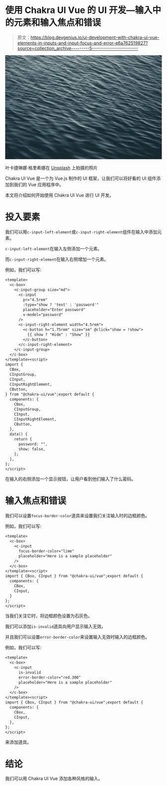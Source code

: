 # 使用 Chakra UI Vue 的 UI 开发—输入中的元素和输入焦点和错误

> 原文：<https://blog.devgenius.io/ui-development-with-chakra-ui-vue-elements-in-inputs-and-input-focus-and-error-e6a762519827?source=collection_archive---------5----------------------->

![](img/1b808ccdd8d8e19c6c0b5e09928be96d.png)

叶卡捷琳娜·格里希娜在 [Unsplash](https://unsplash.com?utm_source=medium&utm_medium=referral) 上拍摄的照片

Chakra UI Vue 是一个为 Vue.js 制作的 UI 框架，让我们可以将好看的 UI 组件添加到我们的 Vue 应用程序中。

本文将介绍如何开始使用 Chakra UI Vue 进行 UI 开发。

# 投入要素

我们可以用`c-input-left-element`或`c-input-right-element`组件在输入中添加元素。

`c-input-left-element`在输入左侧添加一个元素。

而`c-input-right-element`在输入右侧增加一个元素。

例如，我们可以写:

```
<template>
  <c-box>
    <c-input-group size="md">
      <c-input
        pr="4.5rem"
        :type="show ? 'text' : 'password'"
        placeholder="Enter password"
        v-model="password"
      />
      <c-input-right-element width="4.5rem">
        <c-button h="1.75rem" size="sm" @click="show = !show">
          {{ show ? "Hide" : "Show" }}
        </c-button>
      </c-input-right-element>
    </c-input-group>
  </c-box>
</template><script>
import {
  CBox,
  CInputGroup,
  CInput,
  CInputRightElement,
  CButton,
} from "@chakra-ui/vue";export default {
  components: {
    CBox,
    CInputGroup,
    CInput,
    CInputRightElement,
    CButton,
  },
  data() {
    return {
      password: "",
      show: false,
    };
  },
};
</script>
```

在输入的右侧添加一个显示按钮，让用户看到他们输入了什么密码。

# 输入焦点和错误

我们可以设置`focus-border-color`道具来设置我们关注输入时的边框颜色。

例如，我们可以写:

```
<template>
  <c-box>
    <c-input
      focus-border-color="lime"
      placeholder="Here is a sample placeholder"
    />
  </c-box>
</template><script>
import { CBox, CInput } from "@chakra-ui/vue";export default {
  components: {
    CBox,
    CInput,
  }
};
</script>
```

当我们关注它时，将边框颜色设置为石灰色。

我们可以添加`is-invalid`道具向用户显示输入无效。

并且我们可以设置`error-border-color`来设置输入无效时输入的边框颜色。

例如，我们可以写:

```
<template>
  <c-box>
    <c-input
      is-invalid
      error-border-color="red.300"
      placeholder="Here is a sample placeholder"
    />
  </c-box>
</template><script>
import { CBox, CInput } from "@chakra-ui/vue";export default {
  components: {
    CBox,
    CInput,
  },
};
</script>
```

来添加道具。

# 结论

我们可以用 Chakra UI Vue 添加各种风格的输入。